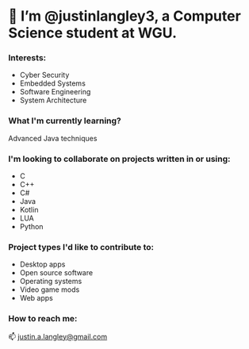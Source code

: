 # 👋 I’m @justinlangley3, a Computer Science student at WGU.
### Interests:
- Cyber Security
- Embedded Systems
- Software Engineering
- System Architecture

### What I'm currently learning?
Advanced Java techniques

### I'm looking to collaborate on projects written in or using:
- C
- C++
- C#
- Java
- Kotlin
- LUA
- Python

### Project types I'd like to contribute to:
- Desktop apps
- Open source software
- Operating systems
- Video game mods
- Web apps

### How to reach me:
📫 justin.a.langley@gmail.com

<!---
justinlangley3/justinlangley3 is a ✨ special ✨ repository because its `README.md` (this file) appears on your GitHub profile.
You can click the Preview link to take a look at your changes.
--->
